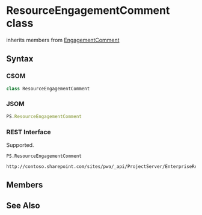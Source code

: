 [comment]: # (Name:ResourceEngagementComment)
[comment]: # (Name:Microsoft.ProjectServer.ResourceEngagementComment)
[comment]: # (Type:class)
[comment]: # (Status:Verified)

# <a name="name"></a>ResourceEngagementComment class

inherits members from [EngagementComment](EngagementComment.md)<br/>

<a name="description"></a>

## <a name="syntax"></a>Syntax

### CSOM

```cs
class ResourceEngagementComment 
```
### JSOM

```javascript
PS.ResourceEngagementComment
```
### REST Interface

Supported.

```
PS.ResourceEngagementComment

http://contoso.sharepoint.com/sites/pwa/_api/ProjectServer/EnterpriseResources('{resourceid}')/Engagements('{engagementid}')/Comments('{commentId}')
```

## <a name="members"></a>Members

## <a name="seeAlso"></a>See Also

